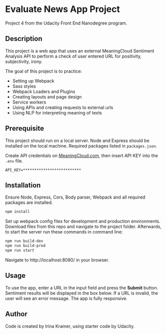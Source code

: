 # Evaluate News App Project
Project 4 from the Udacity Front End Nanodegree program. 


## Description
This project is a web app that uses an external MeaningCloud Sentiment Analysis API to perform a check of user entered URL for positivity, subjectivity, irony. 

The goal of this project is to practice:
- Setting up Webpack
- Sass styles
- Webpack Loaders and Plugins
- Creating layouts and page design
- Service workers
- Using APIs and creating requests to external urls
- Using NLP for interpreting meaning of texts


## Prerequisite
This project should run on a local server. Node and Express should be installed on the local machine. Required packages listed in `packages.json`.
	
Create API credentials on [MeaningCloud.com](https://docs.aylien.com/textapi/endpoints/#api-endpoints), then insert API KEY into the `.env` file.

```
API_KEY=**************************
```


## Installation
Ensure Node, Express, Cors, Body parser, Webpack and all required packages are installed.

```bash
npm install
```

Set up webpack config files for development and production environments.  Download files from this repo and navigate to the project folder. Afterwards, to start the server run these commands in command line:

```bash
npm run build-dev
npm run build-prod
npm run start
```

Navigate to http://localhost:8080/ in your browser.


## Usage
To use the app, enter a URL in the input field and press the **Submit** button. Sentiment results will be displayed in the box below. If a URL is invalid, the user will see an error message. The app is fully responsive.


## Author
Code is created by Irina Kramer, using starter code by Udacity.
